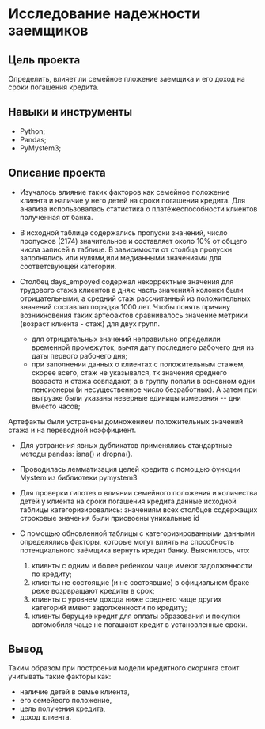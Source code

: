 # Исследование надежности заемщиков

## Цель проекта

Определить, влияет ли семейное пложение заемщика и его доход на сроки погашения кредита.

## Навыки и инструменты

* Python;
* Pandas;
* PyMystem3;

## Описание проекта

* Изучалось влияние таких факторов как семейное положение клиента и наличие у него детей на сроки погашения кредита. Для анализа использовалась статистика о платёжеспособности клиентов полученная от банка.

* В исходной таблице содержались пропуски значений, число пропусков (2174) значительное и составляет около 10% от общего числа записей в таблице. 
В зависимости от столбца пропуски заполнялись или нулями,или медианными значениями для соответсвующей категории.

* Столбец days_empoyed содержал некорректные значения для трудового стажа клиентов в днях: часть значенияй колонки были отрицательными, а средний стаж рассчитанный из
положительных значений составлял порядка 1000 лет. Чтобы понять причину возникновения таких артефактов сравнивалось значение метрики (возраст клиента - стаж) для двух групп. 
  
	* для отрицательных значений неправильно определили временной промежуток, вычтя дату последнего рабочего дня из даты первого рабочего дня;
	* при заполнении данных о клиентах с положительным стажем, скорее всего, стаж не указывался, тк значения среднего возраста и стажа совпадают, 
	а в группу попали в основном одни пенсионеры (и несущественное число безработных). А затем при выгрузке были указаны неверные единицы измерения -- дни вместо часов;

Артефакты были устранены домножением положительных значений стажа и на переводной коэффициент.

* Для устранения явных дубликатов применялись стандартные методы pandas: isna() и dropna(). 


* Проводилась лемматизация целей кредита с помощью функции Mystem из библиотеки pymystem3


* Для проверки гипотез о влиянии семейного положения и количества детей у клиента на сроки погашения кредита данные исходной таблицы 
категоризировались: значениям всех столбцов содержащих строковые значения были присвоены уникальные id

* С помощью обновленной таблицы с категоризированными данными определялись факторы, которые могут влиять на способность потенциального заёмщика вернуть кредит банку. Выяснилось, что:

	1. клиенты с одним и более ребенком чаще имеют задолженности по кредиту;
	2. клиенты не состоящие (и не состоявшие) в официальном браке реже возрвращают кредиты в срок;
	3. клиенты с уровнем дохода ниже среднего чаще других категорий имеют задолженности по кредиту;
	4. клиенты берущие кредит для оплаты образования и покупки автомобиля чаще не погашают кредит в установленные сроки.
	
## Вывод

Таким образом при построении модели кредитного скоринга стоит учитывать такие факторы как:
* наличие детей в семье клиента,
* его семейеого положение, 
* цель получения кредита,
* доход клиента.

